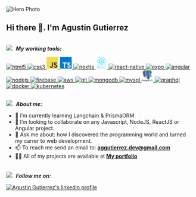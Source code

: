 <!-- ![Hero Photo](https://github.com/Colo-Codes/colo-codes/blob/main/55628EB3-D8EC-4C0C-A7CA-CFAE36865529-325-0000000127A56B4E.jpeg?raw=true) -->
<!-- ![Hero Photo](https://user-images.githubusercontent.com/12278078/148297311-9027ed12-f547-4ede-a8a8-cdb5dbe1c258.png) -->
<!-- ![Hero Photo](https://user-images.githubusercontent.com/12278078/148297512-c9e4a518-22b7-40eb-a31f-3bd11bb7bff8.png) -->
<!-- ![Hero Photo](https://user-images.githubusercontent.com/12278078/148299813-3803a204-0688-4dd2-b106-b2a458ac6b1d.png) -->
![Hero Photo]([https://gist.github.com/assets/79987126/fa342b6e-b867-48c7-815e-221c0c17e56c](https://github-production-user-asset-6210df.s3.amazonaws.com/79987126/310254829-fa342b6e-b867-48c7-815e-221c0c17e56c.png?X-Amz-Algorithm=AWS4-HMAC-SHA256&X-Amz-Credential=AKIAVCODYLSA53PQK4ZA%2F20240305%2Fus-east-1%2Fs3%2Faws4_request&X-Amz-Date=20240305T201629Z&X-Amz-Expires=300&X-Amz-Signature=d7fc4115b81d88e9956c244cebb0153a39ecc9ba8c16b97cbc3d2617e1acd291&X-Amz-SignedHeaders=host&actor_id=0&key_id=0&repo_id=0))

## Hi there 👋.  I'm Agustin Gutierrez 

<img src="https://media.giphy.com/media/0lfqHNZwWM1hOvJ9CX/giphy.gif" width="20px" style="margin-top: 15px; margin-right: 10px;">***My working tools:***
<p align="left"> 
  <a href="https://developer.android.com" target="_blank"> 
    <img src="https://cdn.worldvectorlogo.com/logos/html-1.svg" alt="html5" width="32" height="32"/>       
  </a> 
  <a href="https://www.w3schools.com/cs/" target="_blank">
    <img src="https://cdn.worldvectorlogo.com/logos/css-3.svg" alt="css3" width="32" height="32"/>   
  </a>
  <a href="https://www.javascript.com/" target="_blank" rel="noreferrer"> 
    <img src="https://raw.githubusercontent.com/devicons/devicon/master/icons/javascript/javascript-original.svg" alt="typescript" width="32" height="32"/>
  </a>
  <a href="https://www.typescriptlang.org/" target="_blank" rel="noreferrer"> 
    <img src="https://raw.githubusercontent.com/devicons/devicon/master/icons/typescript/typescript-original.svg" alt="typescript" width="32" height="32"/>
  </a>
  <a href="https://nextjs.org/" target="_blank" rel="noreferrer">
    <img src="https://cdn.worldvectorlogo.com/logos/next-js.svg" alt="nextjs" width="32" height="32"/>
  </a>
  <a href="https://reactjs.org/" target="_blank" rel="noreferrer"> 
    <img src="https://raw.githubusercontent.com/devicons/devicon/master/icons/react/react-original-wordmark.svg" alt="react" width="32" height="32"/>
  </a> 
  <a href="https://reactnative.dev/" target="_blank" rel="noreferrer"> 
    <img src="https://cdn.worldvectorlogo.com/logos/react-native-1.svg" alt="react-native" width="32" height="32"/>
  </a> 
  <a href="https://expo.dev/" target="_blank" rel="noreferrer"> 
    <img src="https://cdn.worldvectorlogo.com/logos/expo-1.svg" alt="expo" width="32" height="32"/>
  </a>  
  <a href="https://angular.dev/" target="_blank" rel="noreferrer"> 
    <img src="https://cdn.worldvectorlogo.com/logos/angular-icon-1.svg" alt="angular" width="32" height="32"/>
  </a>
  <a href="https://nodejs.org" target="_blank" rel="noreferrer"> 
    <img src="https://cdn.worldvectorlogo.com/logos/nodejs-icon.svg" alt="nodejs" width="32" height="32"/> 
  </a>
  <a href="https://firebase.google.com/" target="_blank" rel="noreferrer">
    <img src="https://www.vectorlogo.zone/logos/firebase/firebase-icon.svg" alt="firebase" width="32" height="32"/> 
  </a> 
  <a href="https://aws.amazon.com/es/" target="_blank" rel="noreferrer">
    <img src="https://cdn.worldvectorlogo.com/logos/aws-2.svg" alt="aws" width="32" height="32"/> 
  </a> 
  <a href="https://git-scm.com/" target="_blank" rel="noreferrer">
    <img src="https://www.vectorlogo.zone/logos/git-scm/git-scm-icon.svg" alt="git" width="32" height="32"/>
  </a> 
  <a href="https://www.mongodb.com/" target="_blank" rel="noreferrer">
    <img src=" https://cdn.worldvectorlogo.com/logos/mongodb-icon-2.svg" alt="mongodb" width="32" height="32"/>
  </a> 
  <a href="https://www.mysql.com/" target="_blank" rel="noreferrer"> 
    <img src="https://cdn.worldvectorlogo.com/logos/mysql-logo.svg" alt="mysql" width="32" height="32"/>
  </a>
  <a href="https://www.postgresql.org" target="_blank" rel="noreferrer"> 
    <img src="https://raw.githubusercontent.com/devicons/devicon/master/icons/postgresql/postgresql-original-wordmark.svg" alt="postgresql" width="32" height="32"/> 
  </a> 
  <a href="https://graphql.org/" target="_blank" rel="noreferrer"> 
    <img src="https://cdn.worldvectorlogo.com/logos/graphql-logo-2.svg" alt="graphql" width="32" height="32"/> 
  </a> 
  <a href="https://www.docker.com/" target="_blank" rel="noreferrer"> 
    <img src="https://cdn.worldvectorlogo.com/logos/docker-4.svg" alt="docker" width="32" height="32"/> 
  </a> 
  <a href="https://kubernetes.io/" target="_blank" rel="noreferrer"> 
    <img src="https://cdn.worldvectorlogo.com/logos/kubernets.svg" alt="kubernetes" width="32" height="32"/> 
  </a> 
</p>
  

<img src="https://media.giphy.com/media/hu9xj9UtxpoY3oytsh/giphy.gif" width="20px" style="margin-top: 15px; margin-right: 10px">***About me:***
- 🌱 I’m currently learning Langchain & PrismaORM.
- 👯 I’m looking to collaborate on any Javascript, NodeJS, ReactJS or Angular project.
- 💬 Ask me about: how I discovered the programming world and turned my carrer to web development.
- 📫 To reach me send an email to: **aggutierrez.dev@gmail.com**
- 👨‍💻 All of my projects are available at **[My portfolio](https://aggutierrez.com/)**


<img src="https://media.giphy.com/media/pJjKzRqY9HwME/giphy.gif" width="20px" style="margin-top: 20px; margin-right: 10px;">***Follow me on:***
<p align="left"> <a href="https://www.linkedin.com/in/aggutierrez/" target="blank"><img src="https://img.shields.io/badge/LinkedIn-0077B5?style=for-the-badge&logo=linkedin&logoColor=white" alt="Agustin Gutierrez's linkedin profile" /></a> </p>


